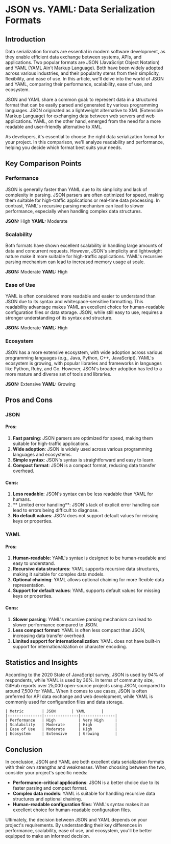 # JSON vs. YAML: Data Serialization Formats
## Introduction
Data serialization formats are essential in modern software development, as they enable efficient data exchange between systems, APIs, and applications. Two popular formats are JSON (JavaScript Object Notation) and YAML (YAML Ain't Markup Language). Both have been widely adopted across various industries, and their popularity stems from their simplicity, flexibility, and ease of use. In this article, we'll delve into the world of JSON and YAML, comparing their performance, scalability, ease of use, and ecosystem.

JSON and YAML share a common goal: to represent data in a structured format that can be easily parsed and generated by various programming languages. JSON originated as a lightweight alternative to XML (Extensible Markup Language) for exchanging data between web servers and web applications. YAML, on the other hand, emerged from the need for a more readable and user-friendly alternative to XML.

As developers, it's essential to choose the right data serialization format for your project. In this comparison, we'll analyze readability and performance, helping you decide which format best suits your needs.

## Key Comparison Points

### Performance
JSON is generally faster than YAML due to its simplicity and lack of complexity in parsing. JSON parsers are often optimized for speed, making them suitable for high-traffic applications or real-time data processing. In contrast, YAML's recursive parsing mechanism can lead to slower performance, especially when handling complex data structures.

**JSON:** High
**YAML:** Moderate

### Scalability
Both formats have shown excellent scalability in handling large amounts of data and concurrent requests. However, JSON's simplicity and lightweight nature make it more suitable for high-traffic applications. YAML's recursive parsing mechanism can lead to increased memory usage at scale.

**JSON:** Moderate
**YAML:** High

### Ease of Use
YAML is often considered more readable and easier to understand than JSON due to its syntax and whitespace-sensitive formatting. This readability advantage makes YAML an excellent choice for human-readable configuration files or data storage. JSON, while still easy to use, requires a stronger understanding of its syntax and structure.

**JSON:** Moderate
**YAML:** High

### Ecosystem
JSON has a more extensive ecosystem, with wide adoption across various programming languages (e.g., Java, Python, C++, JavaScript). YAML's ecosystem is growing, with popular libraries and frameworks in languages like Python, Ruby, and Go. However, JSON's broader adoption has led to a more mature and diverse set of tools and libraries.

**JSON:** Extensive
**YAML:** Growing

## Pros and Cons

### JSON

#### Pros:

1. **Fast parsing**: JSON parsers are optimized for speed, making them suitable for high-traffic applications.
2. **Wide adoption**: JSON is widely used across various programming languages and ecosystems.
3. **Simple syntax**: JSON's syntax is straightforward and easy to learn.
4. **Compact format**: JSON is a compact format, reducing data transfer overhead.

#### Cons:

1. **Less readable**: JSON's syntax can be less readable than YAML for humans.
2. ** Limited error handling**: JSON's lack of explicit error handling can lead to errors being difficult to diagnose.
3. **No default values**: JSON does not support default values for missing keys or properties.

### YAML

#### Pros:

1. **Human-readable**: YAML's syntax is designed to be human-readable and easy to understand.
2. **Recursive data structures**: YAML supports recursive data structures, making it suitable for complex data models.
3. **Optional chaining**: YAML allows optional chaining for more flexible data representation.
4. **Support for default values**: YAML supports default values for missing keys or properties.

#### Cons:

1. **Slower parsing**: YAML's recursive parsing mechanism can lead to slower performance compared to JSON.
2. **Less compact format**: YAML is often less compact than JSON, increasing data transfer overhead.
3. **Limited support for internationalization**: YAML does not have built-in support for internationalization or character encoding.

## Statistics and Insights
According to the 2020 State of JavaScript survey, JSON is used by 94% of respondents, while YAML is used by 36%. In terms of community size, GitHub reports over 25,000 open-source projects using JSON, compared to around 7,500 for YAML. When it comes to use cases, JSON is often preferred for API data exchange and web development, while YAML is commonly used for configuration files and data storage.

```
| Metric        | JSON       | YAML       |
|---------------|---------------|---------------|
| Performance   | High          | Very High     |
| Scalability   | Moderate      | High          |
| Ease of Use   | Moderate      | High          |
| Ecosystem     | Extensive     | Growing       |
```

## Conclusion
In conclusion, JSON and YAML are both excellent data serialization formats with their own strengths and weaknesses. When choosing between the two, consider your project's specific needs:

* **Performance-critical applications**: JSON is a better choice due to its faster parsing and compact format.
* **Complex data models**: YAML is suitable for handling recursive data structures and optional chaining.
* **Human-readable configuration files**: YAML's syntax makes it an excellent choice for human-readable configuration files.

Ultimately, the decision between JSON and YAML depends on your project's requirements. By understanding their key differences in performance, scalability, ease of use, and ecosystem, you'll be better equipped to make an informed decision.